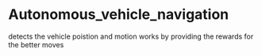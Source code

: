 # Autonomous_vehicle_navigation
detects the vehicle poistion and motion works by providing the rewards for the better moves

